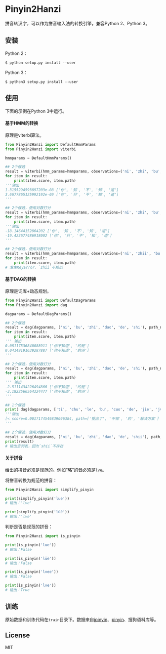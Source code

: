 # Pinyin2Hanzi

拼音转汉字，可以作为拼音输入法的转换引擎，兼容Python 2、Python 3。

## 安装
Python 2：
```
$ python setup.py install --user
```

Python 3：
```
$ python3 setup.py install --user
```

## 使用
下面的示例在Python 3中运行。

#### 基于HMM的转换
原理是viterbi算法。

```python
from Pinyin2Hanzi import DefaultHmmParams
from Pinyin2Hanzi import viterbi

hmmparams = DefaultHmmParams()

## 2个候选
result = viterbi(hmm_params=hmmparams, observations=('ni', 'zhi', 'bu', 'zhi', 'dao'), path_num = 2)
for item in result:
    print(item.score, item.path)
'''输出
1.3155294593897203e-08 ['你', '知', '不', '知', '道']
3.6677865125992192e-09 ['你', '只', '不', '知', '道']
'''

## 2个候选，使用对数打分
result = viterbi(hmm_params=hmmparams, observations=('ni', 'zhi', 'bu', 'zhi', 'dao'), path_num = 2, log = True)
for item in result:
    print(item.score, item.path)
'''输出
-18.14644152864202 ['你', '知', '不', '知', '道']
-19.423677486918002 ['你', '只', '不', '知', '道']
'''

## 2个候选，使用对数打分
result = viterbi(hmm_params=hmmparams, observations=('ni', 'zhii', 'bu', 'zhi', 'dao'), path_num = 2, log = True)
for item in result:
    print(item.score, item.path)
# 发生KeyError，`zhii`不规范
```

#### 基于DAG的转换
原理是词库+动态规划。

```python
from Pinyin2Hanzi import DefaultDagParams
from Pinyin2Hanzi import dag

dagparams = DefaultDagParams()

## 2个候选
result = dag(dagparams, ('ni', 'bu', 'zhi', 'dao', 'de', 'shi'), path_num=2)
for item in result:
    print(item.score, item.path)
''' 输出
0.08117536840088911 ['你不知道', '的是']
0.04149191639287887 ['你不知道', '的诗']
'''

## 2个候选，使用对数打分
result = dag(dagparams, ('ni', 'bu', 'zhi', 'dao', 'de', 'shi'), path_num=2, log=True)
for item in result:
    print(item.score, item.path)
''' 输出
-2.5111434226494866 ['你不知道', '的是']
-3.1822566564324477 ['你不知道', '的诗']
'''

## 1个候选
print( dag(dagparams, ['ti', 'chu', 'le', 'bu', 'cuo', 'de', 'jie', 'jve', 'fang', 'an'], path_num=1) )
'''输出
[< score=0.0017174549839096384, path=['提出了', '不错', '的', '解决方案'] >]
'''

## 2个候选，使用对数打分
result = dag(dagparams, ('ni', 'bu', 'zhi', 'dao', 'de', 'shii'), path_num=2, log=True)
print(result)
# 输出空列表，因为`shii`不存在
```

#### 关于拼音
给出的拼音必须是规范的。例如“略”的音必须是`lve`。

将拼音转换为规范的拼音：
```python
from Pinyin2Hanzi import simplify_pinyin

print(simplify_pinyin('lue'))
# 输出：'lve'

print(simplify_pinyin('lüè'))
# 输出：'lve'
```

判断是否是规范的拼音：
```python
from Pinyin2Hanzi import is_pinyin

print(is_pinyin('lue'))
# 输出：False

print(is_pinyin('lüè'))
# 输出：False

print(is_pinyin('lvee'))
# 输出：False

print(is_pinyin('lve'))
# 输出：True
```

## 训练
原始数据和训练代码在`train`目录下。数据来自[jpinyin](https://github.com/stuxuhai/jpinyin)、[pinyin](https://github.com/overtrue/pinyin)、搜狗语料库等。

## License
MIT



